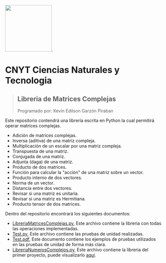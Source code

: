 <img src="https://upload.wikimedia.org/wikipedia/commons/2/2f/Escuela_Colombiana_de_Ingenier%C3%ADa_2.jpg" width="150">.

# CNYT Ciencias Naturales y Tecnologia
> ## Libreria de Matrices Complejas
>Programado por: Kevin Edilson Garzón Piraban

Este repositorio contendrá una librería escrita en Python la cual permitirá operar matrices complejas.  
 * Adición de matrices complejas.  
 * Inversa (aditiva) de una matriz compleja.  
 * Multiplicación de un escalar por una matriz compleja.  
 * Transpuesta de una matriz.  
 * Conjugada de una matriz.  
 * Adjunta (daga) de una matriz.  
 * Producto de dos matrices.  
 * Función para calcular la "acción" de una matriz sobre un vector.  
 * Producto interno de dos vectores.  
 * Norma de un vector.  
 * Distancia entre dos vectores.  
 * Revisar si una matriz es unitaria.  
 * Revisar si una matriz es Hermitiana.  
 * Producto tensor de dos matrices.   
 
Dentro del repositorio encontrará los siguientes documentos:  
  * [LibreriaMatricesComplejas.py](https://github.com/KevinEGP/LibreriaMatricesComplejas/blob/master/LibreriaMatricesComplejas.py), Este archivo contiene la libreria con todas las operaciones implementadas.  
  * [Test.py](https://github.com/KevinEGP/LibreriaMatricesComplejas/blob/master/Test.py), Este archivo contiene las pruebas de unidad realizadas.  
  * [Test.pdf](https://github.com/KevinEGP/LibreriaMatricesComplejas/blob/master/Test.pdf), Este documento contiene los ejemplos de pruebas utilizados en las pruebas de unidad de forma más clara. 
  * [LibreriaNumerosComplejos.py](https://github.com/KevinEGP/LibreriaMatricesComplejas/blob/master/LibreriaNumerosComplejos.py), Este archivo contiene la libreria del primer proyecto, puede visualizarlo [aquí](https://github.com/KevinEGP/LibreriaNumerosComplejos).
